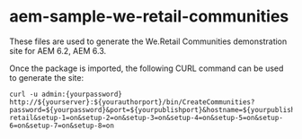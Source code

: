 # aem-sample-we-retail-communities

These files are used to generate the We.Retail Communities demonstration site for AEM 6.2, AEM 6.3. 

Once the package is imported, the following CURL command can be used to generate the site:

	curl -u admin:{yourpassword} http://${yourserver}:${yourauthorport}/bin/CreateCommunities?password=${yourpassword}&port=${yourpublishport}&hostname=${yourpublishhost}&port_author=${yourauthorport}&hostname_author=${yourauthorhost}&contentPath=/etc/community/we-retail&setup-1=on&setup-2=on&setup-3=on&setup-4=on&setup-5=on&setup-6=on&setup-7=on&setup-8=on

